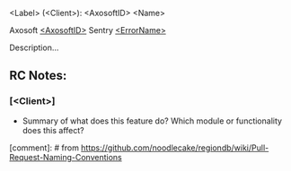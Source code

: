 \<Label\> (\<Client\>): \<AxosoftID\> \<Name\>

Axosoft [\<AxosoftID\>](\<Link\>)
Sentry [\<ErrorName\>](\<Link\>)

Description...

## RC Notes:
### [\<Client\>]
- Summary of what does this feature do? Which module or functionality does this affect?

[comment]: # from https://github.com/noodlecake/regiondb/wiki/Pull-Request-Naming-Conventions
